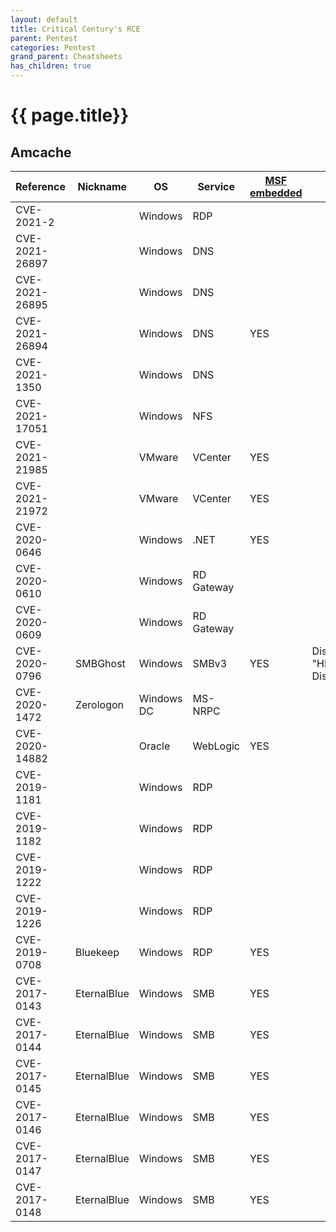 ```yaml
---
layout: default
title: Critical Century's RCE
parent: Pentest
categories: Pentest
grand_parent: Cheatsheets
has_children: true
---
```


# {{ page.title}}
 
## Amcache

| **Reference**  | **Nickname** |    **OS**    |   **Service**   | **[MSF embedded](https://github.com/rapid7/metasploit-framework/tree/master/modules/exploits)** | **Description** |
|----------------|--------------|--------------|-----------------|------------------|------------------|
| CVE-2021-2     |              |   Windows    |       RDP       |                 | |
| CVE-2021-26897 |              |   Windows    |       DNS       |                 | |
| CVE-2021-26895 |              |   Windows    |       DNS       |                 | |
| CVE-2021-26894 |              |   Windows    |       DNS       |       YES       | |
| CVE-2021-1350  |              |   Windows    |       DNS       |                 | |
| CVE-2021-17051 |              |   Windows    |       NFS       |                 | |
| CVE-2021-21985 |              |   VMware     |     VCenter     |       YES       | |
| CVE-2021-21972 |              |   VMware     |     VCenter     |       YES       | |
| CVE-2020-0646  |              |   Windows    |      .NET       |       YES       | |
| CVE-2020-0610  |              |   Windows    |    RD Gateway   |                 | |
| CVE-2020-0609  |              |   Windows    |    RD Gateway   |                 | |
| CVE-2020-0796  |  SMBGhost    |   Windows    |      SMBv3      |       YES       | Disable security: Set-ItemProperty -Path "HKLM:\SYSTEM\CurrentControlSet\Services\LanmanServer\Parameters" DisableCompression -Type DWORD -Value 0 -Force |
| CVE-2020-1472  |  Zerologon   |  Windows DC  |     MS-NRPC     |                 | |
| CVE-2020-14882 |              |   Oracle     |     WebLogic    |       YES       | |
| CVE-2019-1181  |              |   Windows    |       RDP       |                 | |
| CVE-2019-1182  |              |   Windows    |       RDP       |                 | |
| CVE-2019-1222  |              |   Windows    |       RDP       |                 | |
| CVE-2019-1226  |              |   Windows    |       RDP       |                 | |
| CVE-2019-0708  |  Bluekeep    |   Windows    |       RDP       |       YES       | |
| CVE-2017-0143  |  EternalBlue |   Windows    |       SMB       |       YES       | |
| CVE-2017-0144  |  EternalBlue |   Windows    |       SMB       |       YES       | | 
| CVE-2017-0145  |  EternalBlue |   Windows    |       SMB       |       YES       | |
| CVE-2017-0146  |  EternalBlue |   Windows    |       SMB       |       YES       | |
| CVE-2017-0147  |  EternalBlue |   Windows    |       SMB       |       YES       | |
| CVE-2017-0148  |  EternalBlue |   Windows    |       SMB       |       YES       | |
